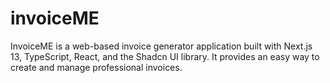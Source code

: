 # invoiceME
InvoiceME is a web-based invoice generator application built with Next.js 13, TypeScript, React, and the Shadcn UI library. It provides an easy way to create and manage professional invoices.
